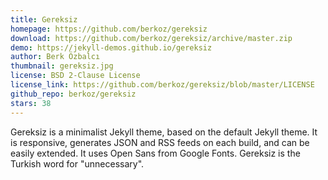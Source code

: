```yaml
---
title: Gereksiz
homepage: https://github.com/berkoz/gereksiz
download: https://github.com/berkoz/gereksiz/archive/master.zip
demo: https://jekyll-demos.github.io/gereksiz
author: Berk Özbalcı
thumbnail: gereksiz.jpg
license: BSD 2-Clause License
license_link: https://github.com/berkoz/gereksiz/blob/master/LICENSE
github_repo: berkoz/gereksiz
stars: 38
---
```


Gereksiz is a minimalist Jekyll theme, based on the default Jekyll
theme. It is responsive, generates JSON and RSS feeds on each build,
and can be easily extended. It uses Open Sans from Google Fonts.
Gereksiz is the Turkish word for "unnecessary".
